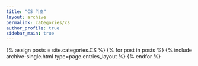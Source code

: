 ```yaml
---
title: "CS 기초"
layout: archive
permalink: categories/cs
author_profile: true
sidebar_main: true
---
```


{% assign posts = site.categories.CS %}
{% for post in posts %} {% include archive-single.html type=page.entries_layout %} {% endfor %}
